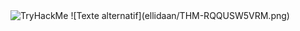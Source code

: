  <img src="https://tryhackme-badges.s3.amazonaws.com/elone.png" alt="TryHackMe">
![Texte alternatif](ellidaan/THM-RQQUSW5VRM.png)
